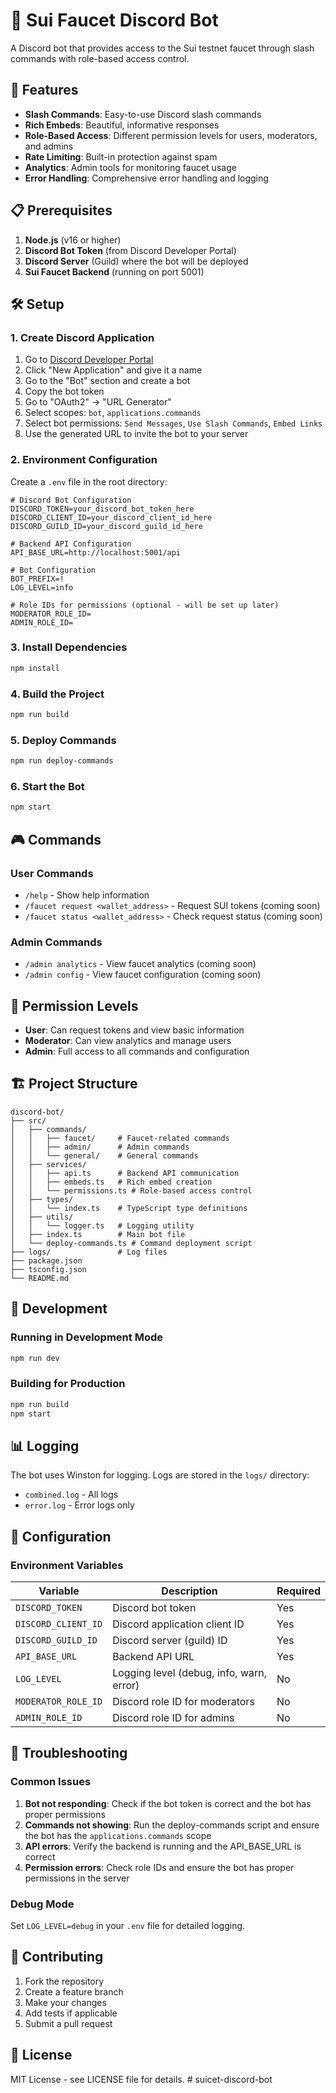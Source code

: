 # 🤖 Sui Faucet Discord Bot

A Discord bot that provides access to the Sui testnet faucet through slash commands with role-based access control.

## 🚀 Features

- **Slash Commands**: Easy-to-use Discord slash commands
- **Rich Embeds**: Beautiful, informative responses
- **Role-Based Access**: Different permission levels for users, moderators, and admins
- **Rate Limiting**: Built-in protection against spam
- **Analytics**: Admin tools for monitoring faucet usage
- **Error Handling**: Comprehensive error handling and logging

## 📋 Prerequisites

1. **Node.js** (v16 or higher)
2. **Discord Bot Token** (from Discord Developer Portal)
3. **Discord Server** (Guild) where the bot will be deployed
4. **Sui Faucet Backend** (running on port 5001)

## 🛠️ Setup

### 1. Create Discord Application

1. Go to [Discord Developer Portal](https://discord.com/developers/applications)
2. Click "New Application" and give it a name
3. Go to the "Bot" section and create a bot
4. Copy the bot token
5. Go to "OAuth2" → "URL Generator"
6. Select scopes: `bot`, `applications.commands`
7. Select bot permissions: `Send Messages`, `Use Slash Commands`, `Embed Links`
8. Use the generated URL to invite the bot to your server

### 2. Environment Configuration

Create a `.env` file in the root directory:

```env
# Discord Bot Configuration
DISCORD_TOKEN=your_discord_bot_token_here
DISCORD_CLIENT_ID=your_discord_client_id_here
DISCORD_GUILD_ID=your_discord_guild_id_here

# Backend API Configuration
API_BASE_URL=http://localhost:5001/api

# Bot Configuration
BOT_PREFIX=!
LOG_LEVEL=info

# Role IDs for permissions (optional - will be set up later)
MODERATOR_ROLE_ID=
ADMIN_ROLE_ID=
```

### 3. Install Dependencies

```bash
npm install
```

### 4. Build the Project

```bash
npm run build
```

### 5. Deploy Commands

```bash
npm run deploy-commands
```

### 6. Start the Bot

```bash
npm start
```

## 🎮 Commands

### User Commands

- `/help` - Show help information
- `/faucet request <wallet_address>` - Request SUI tokens (coming soon)
- `/faucet status <wallet_address>` - Check request status (coming soon)

### Admin Commands

- `/admin analytics` - View faucet analytics (coming soon)
- `/admin config` - View faucet configuration (coming soon)

## 🔐 Permission Levels

- **User**: Can request tokens and view basic information
- **Moderator**: Can view analytics and manage users
- **Admin**: Full access to all commands and configuration

## 🏗️ Project Structure

```
discord-bot/
├── src/
│   ├── commands/
│   │   ├── faucet/     # Faucet-related commands
│   │   ├── admin/      # Admin commands
│   │   └── general/    # General commands
│   ├── services/
│   │   ├── api.ts      # Backend API communication
│   │   ├── embeds.ts   # Rich embed creation
│   │   └── permissions.ts # Role-based access control
│   ├── types/
│   │   └── index.ts    # TypeScript type definitions
│   ├── utils/
│   │   └── logger.ts   # Logging utility
│   ├── index.ts        # Main bot file
│   └── deploy-commands.ts # Command deployment script
├── logs/               # Log files
├── package.json
├── tsconfig.json
└── README.md
```

## 🚀 Development

### Running in Development Mode

```bash
npm run dev
```

### Building for Production

```bash
npm run build
npm start
```

## 📊 Logging

The bot uses Winston for logging. Logs are stored in the `logs/` directory:

- `combined.log` - All logs
- `error.log` - Error logs only

## 🔧 Configuration

### Environment Variables

| Variable | Description | Required |
|----------|-------------|----------|
| `DISCORD_TOKEN` | Discord bot token | Yes |
| `DISCORD_CLIENT_ID` | Discord application client ID | Yes |
| `DISCORD_GUILD_ID` | Discord server (guild) ID | Yes |
| `API_BASE_URL` | Backend API URL | Yes |
| `LOG_LEVEL` | Logging level (debug, info, warn, error) | No |
| `MODERATOR_ROLE_ID` | Discord role ID for moderators | No |
| `ADMIN_ROLE_ID` | Discord role ID for admins | No |

## 🐛 Troubleshooting

### Common Issues

1. **Bot not responding**: Check if the bot token is correct and the bot has proper permissions
2. **Commands not showing**: Run the deploy-commands script and ensure the bot has the `applications.commands` scope
3. **API errors**: Verify the backend is running and the API_BASE_URL is correct
4. **Permission errors**: Check role IDs and ensure the bot has proper permissions in the server

### Debug Mode

Set `LOG_LEVEL=debug` in your `.env` file for detailed logging.

## 🤝 Contributing

1. Fork the repository
2. Create a feature branch
3. Make your changes
4. Add tests if applicable
5. Submit a pull request

## 📄 License

MIT License - see LICENSE file for details. # suicet-discord-bot
